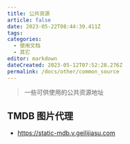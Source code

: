 ```yaml
---
title: 公共资源
article: false
date: 2023-05-22T08:44:39.411Z
tags:
categories: 
  - 使用文档
  - 其它
editor: markdown
dateCreated: 2023-05-12T07:52:28.276Z
permalink: /docs/other/common_source
---
```


> 一些可供使用的公共资源地址


## TMDB 图片代理

- https://static-mdb.v.geilijiasu.com


